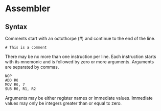 # Assembler

## Syntax

Comments start with an octothorpe (#) and continue to the end of the line.
```
# This is a comment
```

There may be no more than one instruction per line.
Each instruction starts with its mnemonic and is followed by zero or more arguments.
Arguments are separated by commas.
```
NOP
ADD R0
MOV R0, 7
SUB R0, R1, R2
```

Arguments may be either register names or immediate values.
Immediate values may only be integers greater than or equal to zero.
